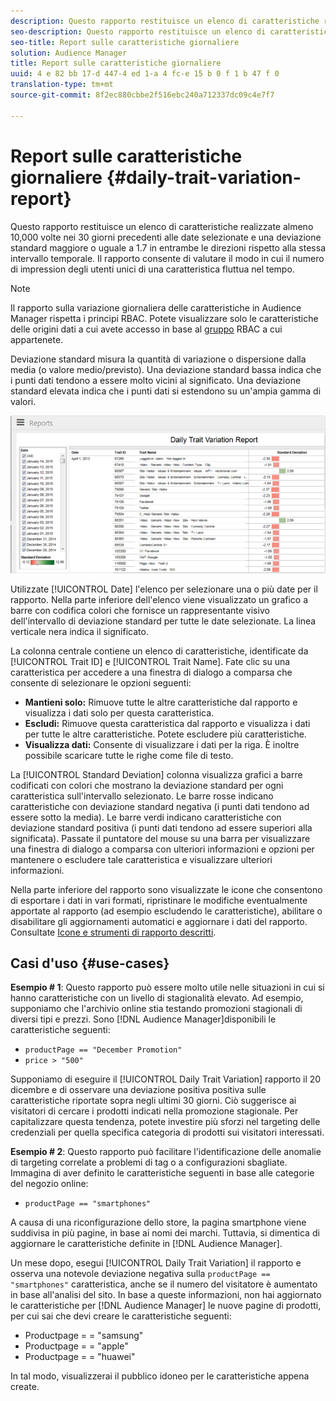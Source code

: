 ```yaml
---
description: Questo rapporto restituisce un elenco di caratteristiche realizzate almeno 10,000 volte nei 30 giorni precedenti alle date selezionate e una deviazione standard maggiore o uguale a 1.7 in entrambe le direzioni rispetto alla stessa intervallo temporale. Il rapporto consente di valutare il modo in cui il numero di impression degli utenti unici di una caratteristica fluttua nel tempo.
seo-description: Questo rapporto restituisce un elenco di caratteristiche realizzate almeno 10,000 volte nei 30 giorni precedenti alle date selezionate e una deviazione standard maggiore o uguale a 1.7 in entrambe le direzioni rispetto alla stessa intervallo temporale. Il rapporto consente di valutare il modo in cui il numero di impression degli utenti unici di una caratteristica fluttua nel tempo.
seo-title: Report sulle caratteristiche giornaliere
solution: Audience Manager
title: Report sulle caratteristiche giornaliere
uuid: 4 e 82 bb 17-d 447-4 ed 1-a 4 fc-e 15 b 0 f 1 b 47 f 0
translation-type: tm+mt
source-git-commit: 8f2ec880cbbe2f516ebc240a712337dc09c4e7f7

---
```



# Report sulle caratteristiche giornaliere {#daily-trait-variation-report}

Questo rapporto restituisce un elenco di caratteristiche realizzate almeno 10,000 volte nei 30 giorni precedenti alle date selezionate e una deviazione standard maggiore o uguale a 1.7 in entrambe le direzioni rispetto alla stessa intervallo temporale. Il rapporto consente di valutare il modo in cui il numero di impression degli utenti unici di una caratteristica fluttua nel tempo.

>[!NOTE]
>
>Il rapporto sulla variazione giornaliera delle caratteristiche in Audience Manager rispetta i principi RBAC. Potete visualizzare solo le caratteristiche delle origini dati a cui avete accesso in base al [gruppo](/help/using/features/administration/administration-overview.md) RBAC a cui appartenete.

Deviazione standard misura la quantità di variazione o dispersione dalla media (o valore medio/previsto). Una deviazione standard bassa indica che i punti dati tendono a essere molto vicini al significato. Una deviazione standard elevata indica che i punti dati si estendono su un&#39;ampia gamma di valori.

![](assets/daily_trait_variation.png)

Utilizzate [!UICONTROL Date] l&#39;elenco per selezionare una o più date per il rapporto. Nella parte inferiore dell&#39;elenco viene visualizzato un grafico a barre con codifica colori che fornisce un rappresentante visivo dell&#39;intervallo di deviazione standard per tutte le date selezionate. La linea verticale nera indica il significato.

La colonna centrale contiene un elenco di caratteristiche, identificate da [!UICONTROL Trait ID] e [!UICONTROL Trait Name]. Fate clic su una caratteristica per accedere a una finestra di dialogo a comparsa che consente di selezionare le opzioni seguenti:

* **Mantieni solo:** Rimuove tutte le altre caratteristiche dal rapporto e visualizza i dati solo per questa caratteristica.
* **Escludi:** Rimuove questa caratteristica dal rapporto e visualizza i dati per tutte le altre caratteristiche. Potete escludere più caratteristiche.
* **Visualizza dati:** Consente di visualizzare i dati per la riga. È inoltre possibile scaricare tutte le righe come file di testo.

La [!UICONTROL Standard Deviation] colonna visualizza grafici a barre codificati con colori che mostrano la deviazione standard per ogni caratteristica sull&#39;intervallo selezionato. Le barre rosse indicano caratteristiche con deviazione standard negativa (i punti dati tendono ad essere sotto la media). Le barre verdi indicano caratteristiche con deviazione standard positiva (i punti dati tendono ad essere superiori alla significata). Passate il puntatore del mouse su una barra per visualizzare una finestra di dialogo a comparsa con ulteriori informazioni e opzioni per mantenere o escludere tale caratteristica e visualizzare ulteriori informazioni.

Nella parte inferiore del rapporto sono visualizzate le icone che consentono di esportare i dati in vari formati, ripristinare le modifiche eventualmente apportate al rapporto (ad esempio escludendo le caratteristiche), abilitare o disabilitare gli aggiornamenti automatici e aggiornare i dati del rapporto. Consultate [Icone e strumenti di rapporto descritti](../../reporting/dynamic-reports/interactive-report-technology.md#icons-tools-explained).

## Casi d&#39;uso {#use-cases}

**Esempio # 1**: Questo rapporto può essere molto utile nelle situazioni in cui si hanno caratteristiche con un livello di stagionalità elevato. Ad esempio, supponiamo che l&#39;archivio online stia testando promozioni stagionali di diversi tipi e prezzi. Sono [!DNL Audience Manager]disponibili le caratteristiche seguenti:

* `productPage == "December Promotion"`
* `price > "500"`

Supponiamo di eseguire il [!UICONTROL Daily Trait Variation] rapporto il 20 dicembre e di osservare una deviazione positiva positiva sulle caratteristiche riportate sopra negli ultimi 30 giorni. Ciò suggerisce ai visitatori di cercare i prodotti indicati nella promozione stagionale. Per capitalizzare questa tendenza, potete investire più sforzi nel targeting delle credenziali per quella specifica categoria di prodotti sui visitatori interessati.

**Esempio # 2**: Questo rapporto può facilitare l&#39;identificazione delle anomalie di targeting correlate a problemi di tag o a configurazioni sbagliate. Immagina di aver definito le caratteristiche seguenti in base alle categorie del negozio online:

* `productPage == "smartphones"`

A causa di una riconfigurazione dello store, la pagina smartphone viene suddivisa in più pagine, in base ai nomi dei marchi. Tuttavia, si dimentica di aggiornare le caratteristiche definite in [!DNL Audience Manager].

Un mese dopo, esegui [!UICONTROL Daily Trait Variation] il rapporto e osserva una notevole deviazione negativa sulla `productPage == "smartphones"` caratteristica, anche se il numero del visitatore è aumentato in base all&#39;analisi del sito. In base a queste informazioni, non hai aggiornato le caratteristiche per [!DNL Audience Manager] le nuove pagine di prodotti, per cui sai che devi creare le caratteristiche seguenti:

* Productpage = = &quot;samsung&quot;
* Productpage = = &quot;apple&quot;
* Productpage = = &quot;huawei&quot;

In tal modo, visualizzerai il pubblico idoneo per le caratteristiche appena create.
